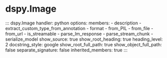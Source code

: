 # dspy.Image

<!-- START_API_REF -->
::: dspy.Image
    handler: python
    options:
        members:
            - description
            - extract_custom_type_from_annotation
            - format
            - from_PIL
            - from_file
            - from_url
            - is_streamable
            - parse_lm_response
            - parse_stream_chunk
            - serialize_model
        show_source: true
        show_root_heading: true
        heading_level: 2
        docstring_style: google
        show_root_full_path: true
        show_object_full_path: false
        separate_signature: false
        inherited_members: true
:::
<!-- END_API_REF -->

